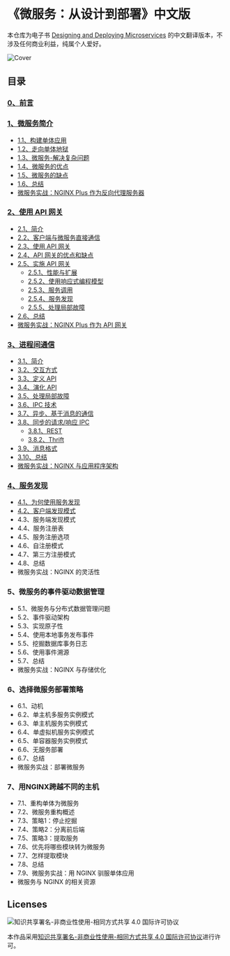 # 《微服务：从设计到部署》中文版
本仓库为电子书 [Designing and Deploying Microservices](https://www.nginx.com/resources/library/designing-deploying-microservices/) 的中文翻译版本，不涉及任何商业利益，纯属个人爱好。

![Cover](https://github.com/oopsguy/microservices-from-design-to-deployment-chinese/blob/master/resources/cover.png)

## 目录

### [0、前言](https://github.com/oopsguy/microservices-from-design-to-deployment-chinese/blob/master/0-foreword.md)

### [1、微服务简介](https://github.com/oopsguy/microservices-from-design-to-deployment-chinese/blob/master/1-introduction-to-microservices.md#1微服务简介)
- [1.1、构建单体应用](https://github.com/oopsguy/microservices-from-design-to-deployment-chinese/blob/master/1-introduction-to-microservices.md#11构建单体应用)
- [1.2、走向单体地狱](https://github.com/oopsguy/microservices-from-design-to-deployment-chinese/blob/master/1-introduction-to-microservices.md#12走向单体地狱)
- [1.3、微服务-解决复杂问题](https://github.com/oopsguy/microservices-from-design-to-deployment-chinese/blob/master/1-introduction-to-microservices.md#13微服务-解决复杂问题)
- [1.4、微服务的优点](https://github.com/oopsguy/microservices-from-design-to-deployment-chinese/blob/master/1-introduction-to-microservices.md#14微服务的优点)
- [1.5、微服务的缺点](https://github.com/oopsguy/microservices-from-design-to-deployment-chinese/blob/master/1-introduction-to-microservices.md#15微服务的缺点)
- [1.6、总结](https://github.com/oopsguy/microservices-from-design-to-deployment-chinese/blob/master/1-introduction-to-microservices.md#16总结)
- [微服务实战：NGINX Plus 作为反向代理服务器](https://github.com/oopsguy/microservices-from-design-to-deployment-chinese/blob/master/1-introduction-to-microservices.md#微服务实战nginx-plus-作为反向代理服务器)

### [2、使用 API 网关](https://github.com/oopsguy/microservices-from-design-to-deployment-chinese/blob/master/2-using-an-api-gateway.md)
- [2.1、简介](https://github.com/oopsguy/microservices-from-design-to-deployment-chinese/blob/master/2-using-an-api-gateway.md#21简介)
- [2.2、客户端与微服务直接通信](https://github.com/oopsguy/microservices-from-design-to-deployment-chinese/blob/master/2-using-an-api-gateway.md#22客户端与微服务直接通信)
- [2.3、使用 API 网关](https://github.com/oopsguy/microservices-from-design-to-deployment-chinese/blob/master/2-using-an-api-gateway.md#23使用API网关)
- [2.4、API 网关的优点和缺点](https://github.com/oopsguy/microservices-from-design-to-deployment-chinese/blob/master/2-using-an-api-gateway.md#24API网关的优点和缺点)
- [2.5、实施 API 网关](https://github.com/oopsguy/microservices-from-design-to-deployment-chinese/blob/master/2-using-an-api-gateway.md#25实施API网关)
    - [2.5.1、性能与扩展](https://github.com/oopsguy/microservices-from-design-to-deployment-chinese/blob/master/2-using-an-api-gateway.md#251性能与扩展)
    - [2.5.2、使用响应式编程模型](https://github.com/oopsguy/microservices-from-design-to-deployment-chinese/blob/master/2-using-an-api-gateway.md#252使用响应式编程模型)
    - [2.5.3、服务调用](https://github.com/oopsguy/microservices-from-design-to-deployment-chinese/blob/master/2-using-an-api-gateway.md#253服务调用)
    - [2.5.4、服务发现](https://github.com/oopsguy/microservices-from-design-to-deployment-chinese/blob/master/2-using-an-api-gateway.md#254服务发现)
    - [2.5.5、处理局部故障](https://github.com/oopsguy/microservices-from-design-to-deployment-chinese/blob/master/2-using-an-api-gateway.md#255处理局部故障)
- [2.6、总结](https://github.com/oopsguy/microservices-from-design-to-deployment-chinese/blob/master/2-using-an-api-gateway.md#26总结)
- [微服务实战：NGINX Plus 作为 API 网关](https://github.com/oopsguy/microservices-from-design-to-deployment-chinese/blob/master/2-using-an-api-gateway.md#微服务实战nginx-plus-作为-api-网关)

### [3、进程间通信](https://github.com/oopsguy/microservices-from-design-to-deployment-chinese/blob/master/3-inter-process-communication.md)
- [3.1、简介](https://github.com/oopsguy/microservices-from-design-to-deployment-chinese/blob/master/3-inter-process-communication.md#31简介)
- [3.2、交互方式](https://github.com/oopsguy/microservices-from-design-to-deployment-chinese/blob/master/3-inter-process-communication.md#32交互方式)
- [3.3、定义 API](https://github.com/oopsguy/microservices-from-design-to-deployment-chinese/blob/master/3-inter-process-communication.md#33定义api)
- [3.4、演化 API](https://github.com/oopsguy/microservices-from-design-to-deployment-chinese/blob/master/3-inter-process-communication.md#34演化api)
- [3.5、处理局部故障](https://github.com/oopsguy/microservices-from-design-to-deployment-chinese/blob/master/3-inter-process-communication.md#35处理局部故障)
- [3.6、IPC 技术](https://github.com/oopsguy/microservices-from-design-to-deployment-chinese/blob/master/3-inter-process-communication.md#36ipc-技术)
- [3.7、异步、基于消息的通信](https://github.com/oopsguy/microservices-from-design-to-deployment-chinese/blob/master/3-inter-process-communication.md#37异步基于消息的通信)
- [3.8、同步的请求/响应 IPC](https://github.com/oopsguy/microservices-from-design-to-deployment-chinese/blob/master/3-inter-process-communication.md#38同步的请求响应ipc)
    - [3.8.1、REST](https://github.com/oopsguy/microservices-from-design-to-deployment-chinese/blob/master/3-inter-process-communication.md#381rest)
    - [3.8.2、Thrift](https://github.com/oopsguy/microservices-from-design-to-deployment-chinese/blob/master/3-inter-process-communication.md#382thrift)
- [3.9、消息格式](https://github.com/oopsguy/microservices-from-design-to-deployment-chinese/blob/master/3-inter-process-communication.md#39消息格式)
- [3.10、总结](https://github.com/oopsguy/microservices-from-design-to-deployment-chinese/blob/master/3-inter-process-communication.md#310总结)
- [微服务实战：NGINX 与应用程序架构](https://github.com/oopsguy/microservices-from-design-to-deployment-chinese/blob/master/3-inter-process-communication.md#微服务实战nginx-与应用程序架构)

### [4、服务发现](https://github.com/oopsguy/microservices-from-design-to-deployment-chinese/blob/master/4-service-discovery.md)
- [4.1、为何使用服务发现](https://github.com/oopsguy/microservices-from-design-to-deployment-chinese/blob/master/4-service-discovery.md#41为何使用服务发现)
- [4.2、客户端发现模式](https://github.com/oopsguy/microservices-from-design-to-deployment-chinese/blob/master/4-service-discovery.md#42客户端发现模式)
- 4.3、服务端发现模式
- 4.4、服务注册表
- 4.5、服务注册选项
- 4.6、自注册模式
- 4.7、第三方注册模式
- 4.8、总结
- 微服务实战：NGINX 的灵活性

### 5、微服务的事件驱动数据管理
- 5.1、微服务与分布式数据管理问题
- 5.2、事件驱动架构
- 5.3、实现原子性
- 5.4、使用本地事务发布事件
- 5.5、挖掘数据库事务日志
- 5.6、使用事件溯源
- 5.7、总结
- 微服务实战：NGINX 与存储优化

### 6、选择微服务部署策略
- 6.1、动机
- 6.2、单主机多服务实例模式
- 6.3、单主机服务实例模式
- 6.4、单虚拟机服务实例模式
- 6.5、单容器服务实例模式
- 6.6、无服务部署
- 6.7、总结
- 微服务实战：部署微服务

### 7、用NGINX跨越不同的主机
- 7.1、重构单体为微服务
- 7.2、微服务重构概述
- 7.3、策略1：停止挖掘
- 7.4、策略2：分离前后端
- 7.5、策略3：提取服务
- 7.6、优先将哪些模块转为微服务
- 7.7、怎样提取模块
- 7.8、总结
- 7.9、微服务实战：用 NGINX 驯服单体应用
- 微服务与 NGINX 的相关资源

## Licenses
![知识共享署名-非商业性使用-相同方式共享 4.0 国际许可协议](https://i.creativecommons.org/l/by-nc-sa/4.0/88x31.png)

本作品采用[知识共享署名-非商业性使用-相同方式共享 4.0 国际许可协议](http://creativecommons.org/licenses/by-nc-sa/4.0/)进行许可。
